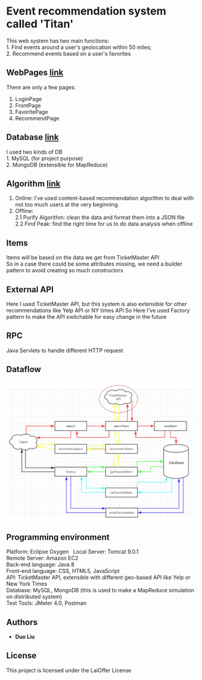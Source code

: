 # Event recommendation system called 'Titan'
This web system has two main functions:  
	1. Find events around a user's geolocation within 50 miles;  
	2. Recommend events based on a user's favorites  

## WebPages [link](https://github.com/DuoL/Event_Recommendation_Java/blob/master/WebContent/)
There are only a few pages:
1. LoginPage
2. FrontPage
3. FavoritePage
4. RecommendPage  

## Database [link](https://github.com/DuoL/Event_Recommendation_Java/tree/master/src/db)
I used two kinds of DB   
	1. MySQL (for project purpose)  
	2. MongoDB (extensible for MapReduce)


## Algorithm [link](https://github.com/DuoL/Event_Recommendation_Java/tree/master/src/algorithm)
1. Online: I've used content-based recommendation algorithm to deal with not too much users at the very beginning.  
2. Offline:  
	2.1 Purify Algorithm: clean the data and format them into a JSON file  
	2.2 Find Peak: find the right time for us to do data analysis when offline  


## Items
Items will be based on the data we get from TicketMaster API  
So in a case there could be some attributes missing, we need a builder pattern to avoid creating so much constructors  

## External API
Here I used TicketMaster API, but this system is also extensible for other recommendations like Yelp API or NY times API
So Here I've used Factory pattern to make the API switchable for easy change in the future

## RPC
Java Servlets to handle different HTTP request


## Dataflow 
![image](https://github.com/DuoL/Event_Recommendation_Java/blob/master/images/DataFlow.JPG)  
## Programming environment
 Platform: Eclipse Oxygen   
 Local Server: Tomcat 9.0.1  
 Remote Server: Amazon EC2  
 Back-end language: Java 8  
 Front-end language: CSS, HTML5, JavaScript    
 API: TicketMaster API, extensible with different geo-based API like Yelp or New York Times    
 Database: MySQL, MongoDB (this is used to make a MapReduce simulation on distributed system)  
 Test Tools: JMeter 4.0, Postman  

## Authors

* **Duo Liu** 

## License
This project is licensed under the LaiOffer License 
